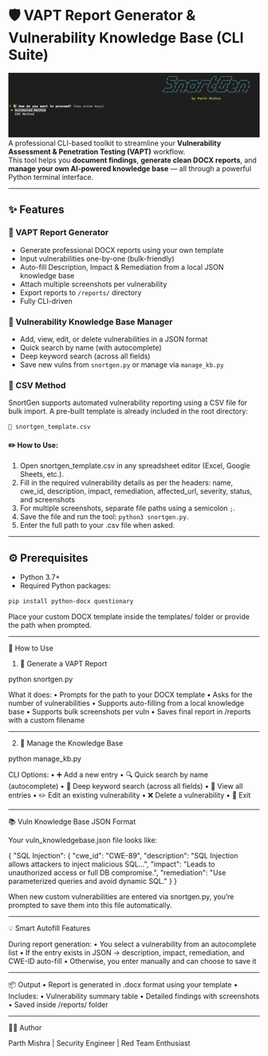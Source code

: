 # 🛡️ VAPT Report Generator & Vulnerability Knowledge Base (CLI Suite)
![Alt text](https://github.com/parthmishra24/Report-Generator/blob/main/snortgen.png?raw=true)
A professional CLI-based toolkit to streamline your **Vulnerability Assessment & Penetration Testing (VAPT)** workflow.  
This tool helps you **document findings**, **generate clean DOCX reports**, and **manage your own AI-powered knowledge base** — all through a powerful Python terminal interface.

---

## ✨ Features

### 📄 VAPT Report Generator
- Generate professional DOCX reports using your own template
- Input vulnerabilities one-by-one (bulk-friendly)
- Auto-fill Description, Impact & Remediation from a local JSON knowledge base
- Attach multiple screenshots per vulnerability
- Export reports to `/reports/` directory
- Fully CLI-driven

### 🧠 Vulnerability Knowledge Base Manager
- Add, view, edit, or delete vulnerabilities in a JSON format
- Quick search by name (with autocomplete)
- Deep keyword search (across all fields)
- Save new vulns from `snortgen.py` or manage via `manage_kb.py`

### 📄 CSV Method
SnortGen supports automated vulnerability reporting using a CSV file for bulk import.
A pre-built template is already included in the root directory:
```
📁 snortgen_template.csv
```

#### ✏️ How to Use:
1. Open snortgen_template.csv in any spreadsheet editor (Excel, Google Sheets, etc.).
2. Fill in the required vulnerability details as per the headers: name, cwe_id, description, impact, remediation, affected_url, severity, status, and screenshots
3. For multiple screenshots, separate file paths using a semicolon ```;```.
4. Save the file and run the tool: ```python3 snortgen.py```.
5. Enter the full path to your .csv file when asked.
---

## ⚙️ Prerequisites

- Python 3.7+
- Required Python packages:

```bash
pip install python-docx questionary
```
Place your custom DOCX template inside the templates/ folder or provide the path when prompted.

---

🚀 How to Use

1. 📄 Generate a VAPT Report

python snortgen.py

What it does:
	•	Prompts for the path to your DOCX template
	•	Asks for the number of vulnerabilities
	•	Supports auto-filling from a local knowledge base
	•	Supports bulk screenshots per vuln
	•	Saves final report in /reports with a custom filename

---

2. 🧠 Manage the Knowledge Base

python manage_kb.py

CLI Options:
	•	➕ Add a new entry
	•	🔍 Quick search by name (autocomplete)
	•	🧠 Deep keyword search (across all fields)
	•	📖 View all entries
	•	✏️ Edit an existing vulnerability
	•	❌ Delete a vulnerability
	•	🚪 Exit

---

📚 Vuln Knowledge Base JSON Format

Your vuln_knowledgebase.json file looks like:

{
  "SQL Injection": {
    "cwe_id": "CWE-89",
    "description": "SQL Injection allows attackers to inject malicious SQL...",
    "impact": "Leads to unauthorized access or full DB compromise.",
    "remediation": "Use parameterized queries and avoid dynamic SQL."
  }
}

When new custom vulnerabilities are entered via snortgen.py, you’re prompted to save them into this file automatically.

---

💡 Smart Autofill Features

During report generation:
	•	You select a vulnerability from an autocomplete list
	•	If the entry exists in JSON → description, impact, remediation, and CWE-ID auto-fill
	•	Otherwise, you enter manually and can choose to save it

---

📦 Output
	•	Report is generated in .docx format using your template
	•	Includes:
	•	Vulnerability summary table
	•	Detailed findings with screenshots
	•	Saved inside /reports/ folder

---

👨‍💻 Author

Parth Mishra | 
Security Engineer | Red Team Enthusiast
